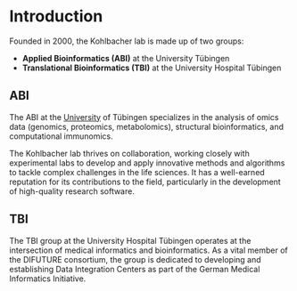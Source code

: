 # Introduction

Founded in 2000, the Kohlbacher lab is made up of two groups:
- **Applied Bioinformatics (ABI)** at the University Tübingen
- **Translational Bioinformatics (TBI)** at the University Hospital Tübingen

## ABI
The ABI at the [University](https://www.uni-tuebingen.de/) of Tübingen specializes in the analysis of
omics data (genomics, proteomics, metabolomics), structural bioinformatics, and computational immunomics. 

The Kohlbacher lab thrives on collaboration, working closely with experimental labs to develop and apply innovative methods and algorithms to tackle complex challenges in the life sciences.
It has a well-earned reputation for its contributions to the field, particularly in the development of high-quality research software.

## TBI

The TBI group at the University Hospital Tübingen operates at the intersection of medical informatics and bioinformatics.
As a vital member of the DIFUTURE consortium, the group is dedicated to developing and establishing Data Integration Centers as part of the German Medical Informatics Initiative.
